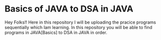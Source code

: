 # Basics of JAVA to DSA in JAVA
 Hey Folks!!
 Here in this repository I will be uploading the pracice programs sequentially which Iam learning.
 In this repository you will be able to find programs in JAVA[Basics] to DSA in JAVA in order.
